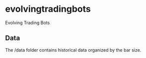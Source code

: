 # evolvingtradingbots
Evolving Trading Bots

## Data
The /data folder contains historical data organized by the bar size.  
